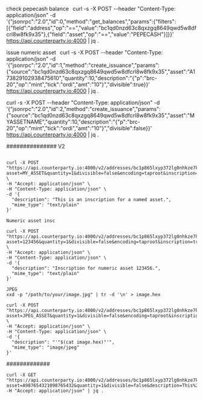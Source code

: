 check pepecash balance
⁠  curl -s -X POST --header "Content-Type: application/json" -d '{"jsonrpc":"2.0","id":0,"method":"get_balances","params":{"filters":[{"field":"address","op":"==","value":"bc1qd0nzd63c8qxzgq8649qwd5w8dfcrl8w8fk9x35"},{"field":"asset","op":"==","value":"PEPECASH"}]}}' https://api.counterparty.io:4000 | jq . ⁠


issue numeric asset
⁠  curl -s -X POST --header "Content-Type: application/json" -d '{"jsonrpc":"2.0","id":1,"method":"create_issuance","params":{"source":"bc1qd0nzd63c8qxzgq8649qwd5w8dfcrl8w8fk9x35","asset":"A173829102938475610","quantity":10,"description":"{\"p\":\"brc-20\",\"op\":\"mint\",\"tick\":\"ordi\",\"amt\":\"10\"}","divisible":true}}' https://api.counterparty.io:4000 | jq . ⁠

 curl -s -X POST --header "Content-Type: application/json" -d '{"jsonrpc":"2.0","id":2,"method":"create_issuance","params":{"source":"bc1qd0nzd63c8qxzgq8649qwd5w8dfcrl8w8fk9x35","asset":"MYASSETNAME","quantity":10,"description":"{\"p\":\"brc-20\",\"op\":\"mint\",\"tick\":\"ordi\",\"amt\":\"10\"}","divisible":false}}' https://api.counterparty.io:4000 | jq . ⁠


###############
V2

```

curl -X POST "https://api.counterparty.io:4000/v2/addresses/bc1p865lxyp372lg0nhkze7kkd6u38vpaglrv5cdfjs3r83nk7jaqalqxzxhq8/compose/issuance?asset=MY_ASSET&quantity=1&divisible=false&encoding=taproot&inscription=true&fee_rate=2" \
-H "Accept: application/json" \
-H "Content-Type: application/json" \
-d '{
  "description": "This is an inscription for a named asset.",
  "mime_type": "text/plain"
}'
```

```
Numeric asset insc

curl -X POST "https://api.counterparty.io:4000/v2/addresses/bc1p865lxyp372lg0nhkze7kkd6u38vpaglrv5cdfjs3r83nk7jaqalqxzxhq8/compose/issuance?asset=123456&quantity=1&divisible=false&encoding=taproot&inscription=true&fee_rate=2" \
-H "Accept: application/json" \
-H "Content-Type: application/json" \
-d '{
  "description": "Inscription for numeric asset 123456.",
  "mime_type": "text/plain"
}'
```

```
JPEG 
xxd -p "/path/to/your/image.jpg" | tr -d '\n' > image.hex

curl -X POST "https://api.counterparty.io:4000/v2/addresses/bc1p865lxyp372lg0nhkze7kkd6u38vpaglrv5cdfjs3r83nk7jaqalqxzxhq8/compose/issuance?asset=JPEG_ASSET&quantity=1&divisible=false&encoding=taproot&inscription=true&fee_rate=2" \
-H "Accept: application/json" \
-H "Content-Type: application/json" \
-d '{
  "description": "'"$(cat image.hex)"'",
  "mime_type": "image/jpeg"
}'
```

#############
```
curl -X GET "https://api.counterparty.io:4000/v2/addresses/bc1p865lxyp372lg0nhkze7kkd6u38vpaglrv5cdfjs3r83nk7jaqalqxzxhq8/compose/issuance?asset=A987654321098765432&quantity=1&divisible=false&description=This%20is%20my%20ordinal%20content&encoding=taproot&inscription=true" -H "Accept: application/json" | jq .
```
